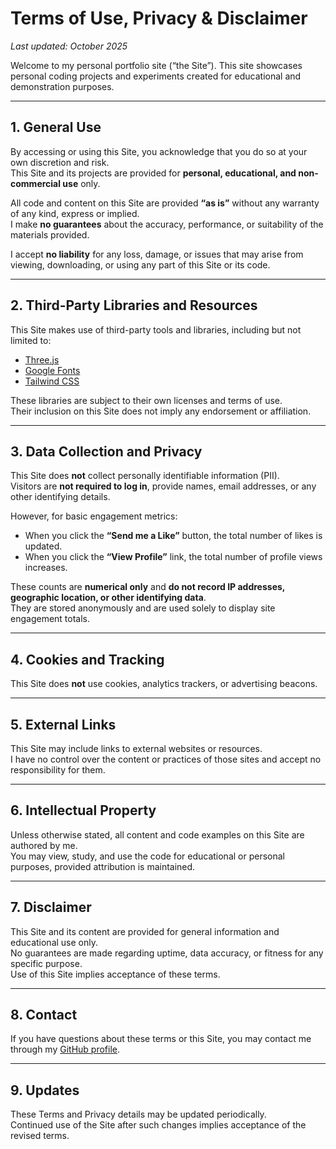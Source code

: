 # Terms of Use, Privacy & Disclaimer

_Last updated: October 2025_

Welcome to my personal portfolio site (“the Site”). This site showcases personal coding projects and experiments created for educational and demonstration purposes.

---

## 1. General Use

By accessing or using this Site, you acknowledge that you do so at your own discretion and risk.  
This Site and its projects are provided for **personal, educational, and non-commercial use** only.

All code and content on this Site are provided **“as is”** without any warranty of any kind, express or implied.  
I make **no guarantees** about the accuracy, performance, or suitability of the materials provided.

I accept **no liability** for any loss, damage, or issues that may arise from viewing, downloading, or using any part of this Site or its code.

---

## 2. Third-Party Libraries and Resources

This Site makes use of third-party tools and libraries, including but not limited to:
- [Three.js](https://threejs.org/)
- [Google Fonts](https://fonts.google.com/)
- [Tailwind CSS](https://tailwindcss.com/)

These libraries are subject to their own licenses and terms of use.  
Their inclusion on this Site does not imply any endorsement or affiliation.

---

## 3. Data Collection and Privacy

This Site does **not** collect personally identifiable information (PII).  
Visitors are **not required to log in**, provide names, email addresses, or any other identifying details.

However, for basic engagement metrics:
- When you click the **“Send me a Like”** button, the total number of likes is updated.
- When you click the **“View Profile”** link, the total number of profile views increases.

These counts are **numerical only** and **do not record IP addresses, geographic location, or other identifying data**.  
They are stored anonymously and are used solely to display site engagement totals.

---

## 4. Cookies and Tracking

This Site does **not** use cookies, analytics trackers, or advertising beacons.

---

## 5. External Links

This Site may include links to external websites or resources.  
I have no control over the content or practices of those sites and accept no responsibility for them.

---

## 6. Intellectual Property

Unless otherwise stated, all content and code examples on this Site are authored by me.  
You may view, study, and use the code for educational or personal purposes, provided attribution is maintained.

---

## 7. Disclaimer

This Site and its content are provided for general information and educational use only.  
No guarantees are made regarding uptime, data accuracy, or fitness for any specific purpose.  
Use of this Site implies acceptance of these terms.

---

## 8. Contact

If you have questions about these terms or this Site, you may contact me through my [GitHub profile](https://github.com/yourusername).

---

## 9. Updates

These Terms and Privacy details may be updated periodically.  
Continued use of the Site after such changes implies acceptance of the revised terms.
